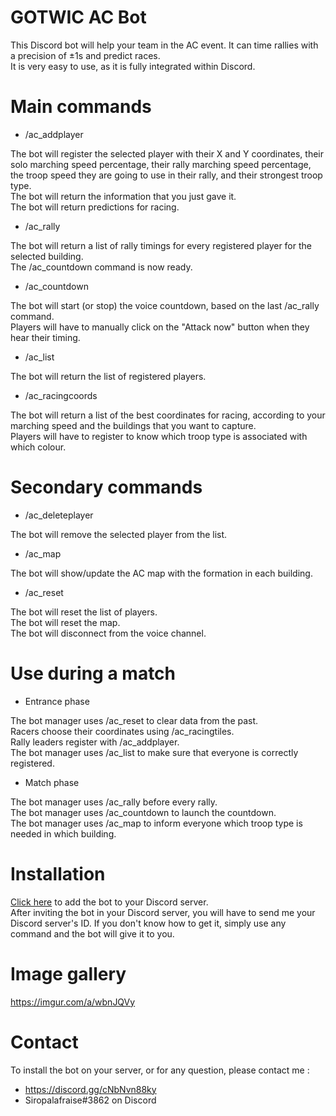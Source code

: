 # GOTWIC AC Bot

This Discord bot will help your team in the AC event. It can time rallies with a precision of ±1s and predict races.\
It is very easy to use, as it is fully integrated within Discord.

# Main commands

* /ac_addplayer

The bot will register the selected player with their X and Y coordinates, their solo marching speed percentage, their rally marching speed percentage, the troop speed they are going to use in their rally, and their strongest troop type.\
The bot will return the information that you just gave it.\
The bot will return predictions for racing.

* /ac_rally

The bot will return a list of rally timings for every registered player for the selected building.\
The /ac_countdown command is now ready.

* /ac_countdown

The bot will start (or stop) the voice countdown, based on the last /ac_rally command.\
Players will have to manually click on the "Attack now" button when they hear their timing.

* /ac_list

The bot will return the list of registered players.

* /ac_racingcoords

The bot will return a list of the best coordinates for racing, according to your marching speed and the buildings that you want to capture.\
Players will have to register to know which troop type is associated with which colour.

# Secondary commands

* /ac_deleteplayer

The bot will remove the selected player from the list.

* /ac_map

The bot will show/update the AC map with the formation in each building.

* /ac_reset

The bot will reset the list of players.\
The bot will reset the map.\
The bot will disconnect from the voice channel.

# Use during a match

* Entrance phase

The bot manager uses /ac_reset to clear data from the past.\
Racers choose their coordinates using /ac_racingtiles.\
Rally leaders register with /ac_addplayer.\
The bot manager uses /ac_list to make sure that everyone is correctly registered.

* Match phase

The bot manager uses /ac_rally before every rally.\
The bot manager uses /ac_countdown to launch the countdown.\
The bot manager uses /ac_map to inform everyone which troop type is needed in which building.

# Installation

[Click here](https://discord.com/api/oauth2/authorize?client_id=864522986995843113&permissions=3278848&scope=applications.commands%20bot) to add the bot to your Discord server.\
After inviting the bot in your Discord server, you will have to send me your Discord server's ID. If you don't know how to get it, simply use any command and the bot will give it to you.

# Image gallery

https://imgur.com/a/wbnJQVy

# Contact
To install the bot on your server, or for any question, please contact me :
* https://discord.gg/cNbNvn88ky
* Siropalafraise#3862 on Discord
